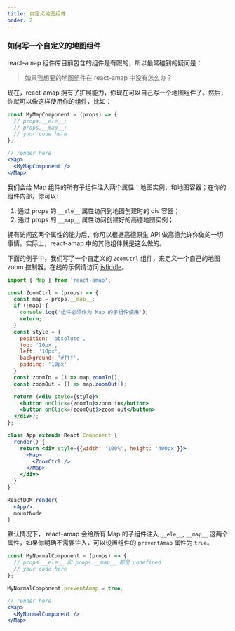 ```yaml
---
title: 自定义地图组件
order: 2
---
```



### 如何写一个自定义的地图组件

react-amap 组件库目前包含的组件是有限的，所以最常碰到的疑问是：

> 如果我想要的地图组件在 react-amap 中没有怎么办？

现在，react-amap 拥有了扩展能力，你现在可以自己写一个地图组件了。然后，你就可以像这样使用你的组件，比如：

```jsx
const MyMapComponent = (props) => {
  // props.__ele__;
  // props.__map__;
  // your code here
};

// render here
<Map>
  <MyMapComponent />
</Map>
```

我们会给 Map 组件的所有子组件注入两个属性：地图实例，和地图容器；在你的组件内部，你可以:

1. 通过 props 的 `__ele__` 属性访问到地图创建时的 div 容器；
2. 通过 props 的 `__map__` 属性访问创建好的高德地图实例；

拥有访问这两个属性的能力后，你可以根据高德原生 API 做高德允许你做的一切事情。实际上，react-amap 中的其他组件就是这么做的。

下面的例子中，我们写了一个自定义的 `ZoomCtrl` 组件，来定义一个自己的地图 zoom 控制器。在线的示例请访问 [jsfiddle](https://jsfiddle.net/ioslh/h4u8mdng/25/)。

```jsx
import { Map } from 'react-amap';

const ZoomCtrl = (props) => {
  const map = props.__map__;
  if (!map) {
    console.log('组件必须作为 Map 的子组件使用');
    return;
  }
  const style = {
    position: 'absolute',
    top: '10px',
    left: '10px',
    background: '#fff',
    padding: '10px'
  }
  const zoomIn = () => map.zoomIn();
  const zoomOut = () => map.zoomOut();

  return (<div style={style}>
    <button onClick={zoomIn}>zoom in</button>
    <button onClick={zoomOut}>zoom out</button>
  </div>);
};

class App extends React.Component {
  render() {
    return <div style={{width: '100%', height: '400px'}}>
      <Map>
        <ZoomCtrl />
      </Map>
    </div>
  }
}

ReactDOM.render(
  <App/>,
  mountNode
)
```




默认情况下， react-amap 会给所有 Map 的子组件注入 `__ele__`, `__map__` 这两个属性，如果你明确不需要注入，可以设置组件的 `preventAmap` 属性为 `true`。

```jsx
const MyNormalComponent = (props) => {
  // props.__ele__ 和 props.__map__ 都是 undefined
  // your code here
};

MyNormalComponent.preventAmap = true;

// render here
<Map>
  <MyNormalComponent />
</Map>
```

